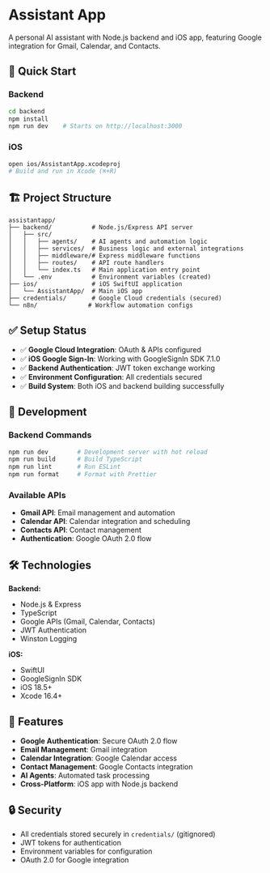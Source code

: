 # Assistant App

A personal AI assistant with Node.js backend and iOS app, featuring Google integration for Gmail, Calendar, and Contacts.

## 🚀 Quick Start

### Backend
```bash
cd backend
npm install
npm run dev    # Starts on http://localhost:3000
```

### iOS
```bash
open ios/AssistantApp.xcodeproj
# Build and run in Xcode (⌘+R)
```

## 🏗️ Project Structure

```
assistantapp/
├── backend/           # Node.js/Express API server
│   ├── src/
│   │   ├── agents/    # AI agents and automation logic
│   │   ├── services/  # Business logic and external integrations
│   │   ├── middleware/# Express middleware functions
│   │   ├── routes/    # API route handlers
│   │   └── index.ts   # Main application entry point
│   └── .env           # Environment variables (created)
├── ios/               # iOS SwiftUI application
│   └── AssistantApp/  # Main iOS app
├── credentials/       # Google Cloud credentials (secured)
└── n8n/              # Workflow automation configs
```

## ✅ Setup Status

- ✅ **Google Cloud Integration**: OAuth & APIs configured
- ✅ **iOS Google Sign-In**: Working with GoogleSignIn SDK 7.1.0
- ✅ **Backend Authentication**: JWT token exchange working
- ✅ **Environment Configuration**: All credentials secured
- ✅ **Build System**: Both iOS and backend building successfully

## 🔧 Development

### Backend Commands
```bash
npm run dev        # Development server with hot reload
npm run build      # Build TypeScript
npm run lint       # Run ESLint
npm run format     # Format with Prettier
```

### Available APIs
- **Gmail API**: Email management and automation
- **Calendar API**: Calendar integration and scheduling
- **Contacts API**: Contact management
- **Authentication**: Google OAuth 2.0 flow

## 🛠️ Technologies

**Backend:**
- Node.js & Express
- TypeScript
- Google APIs (Gmail, Calendar, Contacts)
- JWT Authentication
- Winston Logging

**iOS:**
- SwiftUI
- GoogleSignIn SDK
- iOS 18.5+
- Xcode 16.4+

## 📱 Features

- **Google Authentication**: Secure OAuth 2.0 flow
- **Email Management**: Gmail integration
- **Calendar Integration**: Google Calendar access
- **Contact Management**: Google Contacts integration
- **AI Agents**: Automated task processing
- **Cross-Platform**: iOS app with Node.js backend

## 🔒 Security

- All credentials stored securely in `credentials/` (gitignored)
- JWT tokens for authentication
- Environment variables for configuration
- OAuth 2.0 for Google integration